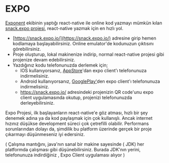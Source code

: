 # EXPO

[Exponent](https://expo.io/) ekibinin yaptığı react-native ile online kod yazmayı mümkün kılan [snack.expo projesi](https://snack.expo.io/), react-native yazmak için en hızlı yol. 

* [https://snack.expo.io/](https://snack.expo.io/)  adresine girip hemen kodlamaya başlayabilirsiniz. Online emulator'de kodunuzun çıktısını görebilirsiniz.
* Proje oluşturup, lokal makinenize indirip, normal react-native projesi gibi projenize devam edebilirsiniz.
* Yazdığınız kodu telefonunuzda derlemek için;
  * IOS kullanıyorsanız, [AppStore](https://www.google.com.tr/search?q=itunes+expo+client&rls=com.microsoft:en-GB:{referrer:source?}&ie=UTF-8&oe=UTF-8&sourceid=ie7&rlz=1I7TEUA_trTR487TR488)'dan expo client'ı telefonunuza indirmelisiniz.
  * Android kullanıyorsanız, [GooglePlay'](https://play.google.com/store/apps/details?id=host.exp.exponent)den expo client'ı telefonunuza indirmelisiniz.
  * https://snack.expo.io/ adresindeki projenizin QR code'unu expo client uygulamasında okutup, projenizi telefonunuzda derleyebilirsiniz.  

Expo Projesi, ilk başlayanların react-native'e göz atması, hızlı bir şey denemek adına ya da kod paylaşmak için çok kullanışlı. Ancak internet hızınız düşükse development süreci çok çetrefilli olabilir. Performans sorunlarından dolayı da, şimdilik bu platform üzerinde gerçek bir proje çıkarmayı düşünmeseniz iyi edersiniz.

\( Çalışma mantığını, java'nın sanal bir makine sayesinde \( JDK\) her platformda çalışması gibi düşünebilirsiniz. Burada JDK'nın yerini, telefonunuza indirdiğiniz , Expo Client uygulaması alıyor \)





